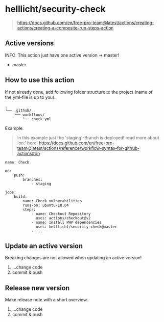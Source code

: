 # helllicht/security-check

> https://docs.github.com/en/free-pro-team@latest/actions/creating-actions/creating-a-composite-run-steps-action

## Active versions
INFO: This action just have one active version -> master!
+ master

## How to use this action
If not already done, add following folder structure to the project (name of the yml-file is up to you).
```
.
└── .github/
    └── workflows/
        └── check.yml
```
Example:
> In this example just the 'staging'-Branch is deployed!
> read more about 'on:'
> here: https://docs.github.com/en/free-pro-team@latest/actions/reference/workflow-syntax-for-github-actions#on
```
name: Check

on:
    push:
        branches:
            - staging

jobs:
    build:
        name: Check vulnerabilities
        runs-on: ubuntu-18.04
        steps:
            - name: Checkout Repository
              uses: actions/checkout@v2
            - name: Install PHP dependencies
              uses: helllicht/security-check@master
            - ...
```

## Update an active version
Breaking changes are not allowed when updating an active version!
1) ...change code
2) commit & push

## Release new version
Make release note with a short overview.
1) ...change code
2) commit & push
